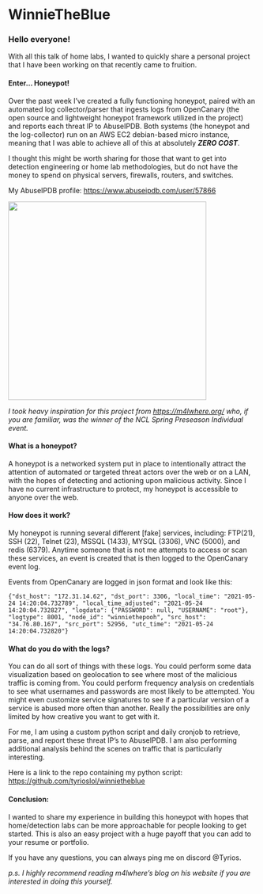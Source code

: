 # WinnieTheBlue

### **Hello everyone!**

With all this talk of home labs, I wanted to quickly share a personal project that I have been working on that recently came to fruition. 
#### Enter… Honeypot!

Over the past week I’ve created a fully functioning honeypot, paired with an automated log collector/parser that ingests logs from OpenCanary (the open source and lightweight honeypot framework utilized in the project) and reports each threat IP to AbuseIPDB. Both systems (the honeypot and the log-collector) run on an AWS EC2 debian-based micro instance, meaning that I was able to achieve all of this at absolutely ***ZERO COST***.

I thought this might be worth sharing for those that want to get into detection engineering or home lab methodologies, but do not have the money to spend on physical servers, firewalls, routers, and switches.

My AbuseIPDB profile: https://www.abuseipdb.com/user/57866

<a href="https://www.abuseipdb.com/user/57866" title="AbuseIPDB is an IP address blacklist for webmasters and sysadmins to report IP addresses engaging in abusive behavior on their networks" alt="AbuseIPDB Contributor Badge">
	<img src="https://www.abuseipdb.com/contributor/57866.svg" style="width: 401px;">
</a>

*I took heavy inspiration for this project from https://m4lwhere.org/ who, if you are familiar, was the winner of the NCL Spring Preseason Individual event.*

#### **What is a honeypot?**

A honeypot is a networked system put in place to intentionally attract the attention of automated or targeted threat actors over the web or on a LAN, with the hopes of detecting and actioning upon malicious activity. Since I have no current infrastructure to protect, my honeypot is accessible to anyone over the web.

#### **How does it work?**

My honeypot is running several different [fake] services, including: FTP(21), SSH (22), Telnet (23), MSSQL (1433), MYSQL (3306), VNC (5000), and redis (6379). Anytime someone that is not me attempts to access or scan these services, an event is created that is then logged to the OpenCanary event log. 

Events from OpenCanary are logged in json format and look like this: 

```
{"dst_host": "172.31.14.62", "dst_port": 3306, "local_time": "2021-05-24 14:20:04.732789", "local_time_adjusted": "2021-05-24 14:20:04.732827", "logdata": {"PASSWORD": null, "USERNAME": "root"}, "logtype": 8001, "node_id": "winniethepooh", "src_host": "34.76.80.167", "src_port": 52956, "utc_time": "2021-05-24 14:20:04.732820"}
```

#### **What do you do with the logs?**

You can do all sort of things with these logs. You could perform some data visualization based on geolocation to see where most of the malicious traffic is coming from. You could perform frequency analysis on credentials to see what usernames and passwords are most likely to be attempted. You might even customize service signatures to see if a particular version of a service is abused more often than another. Really the possibilities are only limited by how creative you want to get with it. 

For me, I am using a custom python script and daily cronjob to retrieve, parse, and report these threat IP’s to AbuseIPDB. I am also performing additional analysis behind the scenes on traffic that is particularly interesting. 

Here is a link to the repo containing my python script: https://github.com/tyrioslol/winnietheblue

#### **Conclusion:** 

I wanted to share my experience in building this honeypot with hopes that home/detection labs can be more approachable for people looking to get started. This is also an easy project with a huge payoff that you can add to your resume or portfolio.

If you have any questions, you can always ping me on discord @Tyrios. 

*p.s. I highly recommend reading m4lwhere’s blog on his website if you are interested in doing this yourself.*

